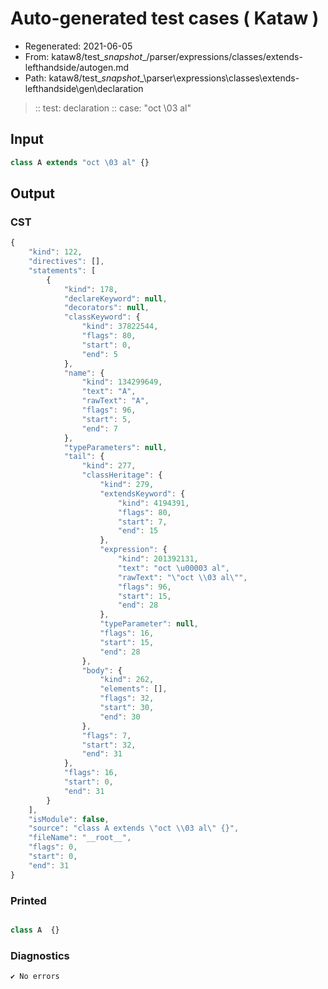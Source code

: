 # Auto-generated test cases ( Kataw )
- Regenerated: 2021-06-05
- From: kataw8/test\__snapshot__/parser/expressions/classes/extends-lefthandside/autogen.md
- Path: kataw8/test\__snapshot__\parser\expressions\classes\extends-lefthandside\gen\declaration
> :: test: declaration
> :: case: "oct \03 al"
## Input

`````js
class A extends "oct \03 al" {}
`````
## Output

### CST

```javascript
{
    "kind": 122,
    "directives": [],
    "statements": [
        {
            "kind": 178,
            "declareKeyword": null,
            "decorators": null,
            "classKeyword": {
                "kind": 37822544,
                "flags": 80,
                "start": 0,
                "end": 5
            },
            "name": {
                "kind": 134299649,
                "text": "A",
                "rawText": "A",
                "flags": 96,
                "start": 5,
                "end": 7
            },
            "typeParameters": null,
            "tail": {
                "kind": 277,
                "classHeritage": {
                    "kind": 279,
                    "extendsKeyword": {
                        "kind": 4194391,
                        "flags": 80,
                        "start": 7,
                        "end": 15
                    },
                    "expression": {
                        "kind": 201392131,
                        "text": "oct \u00003 al",
                        "rawText": "\"oct \\03 al\"",
                        "flags": 96,
                        "start": 15,
                        "end": 28
                    },
                    "typeParameter": null,
                    "flags": 16,
                    "start": 15,
                    "end": 28
                },
                "body": {
                    "kind": 262,
                    "elements": [],
                    "flags": 32,
                    "start": 30,
                    "end": 30
                },
                "flags": 7,
                "start": 32,
                "end": 31
            },
            "flags": 16,
            "start": 0,
            "end": 31
        }
    ],
    "isModule": false,
    "source": "class A extends \"oct \\03 al\" {}",
    "fileName": "__root__",
    "flags": 0,
    "start": 0,
    "end": 31
}
```

### Printed

```javascript

class A  {}
```

### Diagnostics

```javascript
✔ No errors
```

